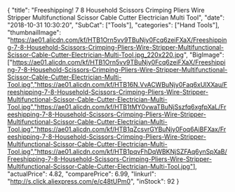 {
	"title": "Freeshipping! 7 8  Household Scissors Crimping Pliers Wire Stripper Multifunctional Scissor Cable Cutter Electrician Multi Tool",
	"date": "2018-10-31 10:30:20",
	"SubCat": ["Tools"],
	"categories": ["Hand Tools"],
	"thumbnailImage": "https://ae01.alicdn.com/kf/HTB1Orn5vv9TBuNjy0Fcq6zeiFXaX/Freeshipping-7-8-Household-Scissors-Crimping-Pliers-Wire-Stripper-Multifunctional-Scissor-Cable-Cutter-Electrician-Multi-Tool.jpg_220x220.jpg",
	"BigImage": ["https://ae01.alicdn.com/kf/HTB1Orn5vv9TBuNjy0Fcq6zeiFXaX/Freeshipping-7-8-Household-Scissors-Crimping-Pliers-Wire-Stripper-Multifunctional-Scissor-Cable-Cutter-Electrician-Multi-Tool.jpg","https://ae01.alicdn.com/kf/HTB16N.VvACWBuNjy0Faq6xUlXXau/Freeshipping-7-8-Household-Scissors-Crimping-Pliers-Wire-Stripper-Multifunctional-Scissor-Cable-Cutter-Electrician-Multi-Tool.jpg","https://ae01.alicdn.com/kf/HTB1tMY0vwaTBuNjSszfq6xgfpXaL/Freeshipping-7-8-Household-Scissors-Crimping-Pliers-Wire-Stripper-Multifunctional-Scissor-Cable-Cutter-Electrician-Multi-Tool.jpg","https://ae01.alicdn.com/kf/HTB1qZcsvrGYBuNjy0Foq6AiBFXax/Freeshipping-7-8-Household-Scissors-Crimping-Pliers-Wire-Stripper-Multifunctional-Scissor-Cable-Cutter-Electrician-Multi-Tool.jpg","https://ae01.alicdn.com/kf/HTB1pqvFhDqWBKNjSZFAq6ynSpXaB/Freeshipping-7-8-Household-Scissors-Crimping-Pliers-Wire-Stripper-Multifunctional-Scissor-Cable-Cutter-Electrician-Multi-Tool.jpg"],
	"actualPrice": 4.82,
	"comparePrice": 6.99,
	"linkurl": "http://s.click.aliexpress.com/e/c48tUPm0",
	"inStock": 92
}
